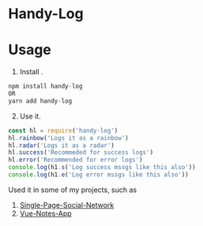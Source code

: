 # Handy-Log

# Usage
1. Install .
```javascript
npm install handy-log
OR
yarn add handy-log
```

2. Use it.
```javascript
const hl = require('handy-log')
hl.rainbow('Logs it as a rainbow')
hl.radar('Logs it as a radar')
hl.success('Recommeded for success logs')
hl.error('Recommended for error logs')
console.log(h1.s('Log success mssgs like this also'))
console.log(h1.e('Log error mssgs like this also'))
```

Used it in some of my projects, such as
1. [Single-Page-Social-Network](https://github.com/yTakkar/Single-Page-Social-Network)
2. [Vue-Notes-App](https://github.com/yTakkar/Vue-Notes-App)